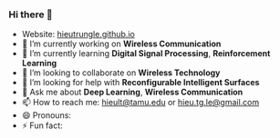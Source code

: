 ### Hi there 👋
- Website: [hieutrungle.github.io]("https://hieutrungle.github.io")
- 🔭 I’m currently working on **Wireless Communication**
- 🌱 I’m currently learning **Digital Signal Processing**, **Reinforcement Learning**
- 👯 I’m looking to collaborate on **Wireless Technology**
- 🤔 I’m looking for help with **Reconfigurable Intelligent Surfaces**
- 💬 Ask me about **Deep Learning**, **Wireless Communication**
- 📫 How to reach me: hieult@tamu.edu or hieu.tg.le@gmail.com
- 😄 Pronouns: 
- ⚡ Fun fact: 
